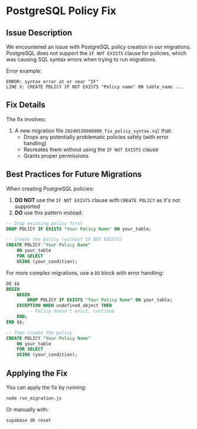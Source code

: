# PostgreSQL Policy Fix

## Issue Description

We encountered an issue with PostgreSQL policy creation in our migrations. PostgreSQL does not support the `IF NOT EXISTS` clause for policies, which was causing SQL syntax errors when trying to run migrations.

Error example:
```
ERROR: syntax error at or near "IF"
LINE X: CREATE POLICY IF NOT EXISTS "Policy name" ON table_name ...
```

## Fix Details

The fix involves:

1. A new migration file `20240530000000_fix_policy_syntax.sql` that:
   - Drops any potentially problematic policies safely (with error handling)
   - Recreates them without using the `IF NOT EXISTS` clause
   - Grants proper permissions

## Best Practices for Future Migrations

When creating PostgreSQL policies:

1. **DO NOT** use the `IF NOT EXISTS` clause with `CREATE POLICY` as it's not supported
2. **DO** use this pattern instead:

```sql
-- Drop existing policy first
DROP POLICY IF EXISTS "Your Policy Name" ON your_table;

-- Create the policy (without IF NOT EXISTS)
CREATE POLICY "Your Policy Name" 
    ON your_table 
    FOR SELECT
    USING (your_condition);
```

For more complex migrations, use a `DO` block with error handling:

```sql
DO $$
BEGIN
    BEGIN
        DROP POLICY IF EXISTS "Your Policy Name" ON your_table;
    EXCEPTION WHEN undefined_object THEN
        -- Policy doesn't exist, continue
    END;
END $$;

-- Then create the policy
CREATE POLICY "Your Policy Name" 
    ON your_table 
    FOR SELECT
    USING (your_condition);
```

## Applying the Fix

You can apply the fix by running:

```bash
node run_migration.js
```

Or manually with:

```bash
supabase db reset
``` 